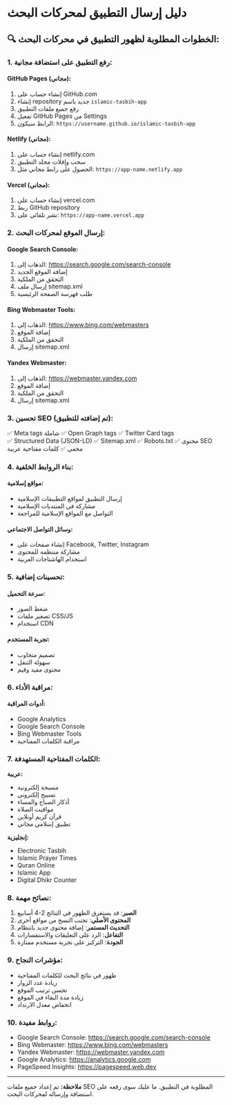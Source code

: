 # دليل إرسال التطبيق لمحركات البحث

## 🔍 الخطوات المطلوبة لظهور التطبيق في محركات البحث:

### 1. رفع التطبيق على استضافة مجانية:

#### GitHub Pages (مجاني):
1. إنشاء حساب على GitHub.com
2. إنشاء repository جديد باسم `islamic-tasbih-app`
3. رفع جميع ملفات التطبيق
4. تفعيل GitHub Pages من Settings
5. الرابط سيكون: `https://username.github.io/islamic-tasbih-app`

#### Netlify (مجاني):
1. إنشاء حساب على netlify.com
2. سحب وإفلات مجلد التطبيق
3. الحصول على رابط مجاني مثل: `https://app-name.netlify.app`

#### Vercel (مجاني):
1. إنشاء حساب على vercel.com
2. ربط GitHub repository
3. نشر تلقائي على: `https://app-name.vercel.app`

### 2. إرسال الموقع لمحركات البحث:

#### Google Search Console:
1. الذهاب إلى: https://search.google.com/search-console
2. إضافة الموقع الجديد
3. التحقق من الملكية
4. إرسال ملف sitemap.xml
5. طلب فهرسة الصفحة الرئيسية

#### Bing Webmaster Tools:
1. الذهاب إلى: https://www.bing.com/webmasters
2. إضافة الموقع
3. التحقق من الملكية
4. إرسال sitemap.xml

#### Yandex Webmaster:
1. الذهاب إلى: https://webmaster.yandex.com
2. إضافة الموقع
3. التحقق من الملكية
4. إرسال sitemap.xml

### 3. تحسين SEO (تم إضافته للتطبيق):

✅ Meta tags شاملة
✅ Open Graph tags
✅ Twitter Card tags  
✅ Structured Data (JSON-LD)
✅ Sitemap.xml
✅ Robots.txt
✅ محتوى SEO مخفي
✅ كلمات مفتاحية عربية

### 4. بناء الروابط الخلفية:

#### مواقع إسلامية:
- إرسال التطبيق لمواقع التطبيقات الإسلامية
- مشاركة في المنتديات الإسلامية
- التواصل مع المواقع الإسلامية للمراجعة

#### وسائل التواصل الاجتماعي:
- إنشاء صفحات على Facebook, Twitter, Instagram
- مشاركة منتظمة للمحتوى
- استخدام الهاشتاجات العربية

### 5. تحسينات إضافية:

#### سرعة التحميل:
- ضغط الصور
- تصغير ملفات CSS/JS
- استخدام CDN

#### تجربة المستخدم:
- تصميم متجاوب
- سهولة التنقل
- محتوى مفيد وقيم

### 6. مراقبة الأداء:

#### أدوات المراقبة:
- Google Analytics
- Google Search Console
- Bing Webmaster Tools
- مراقبة الكلمات المفتاحية

### 7. الكلمات المفتاحية المستهدفة:

**عربية:**
- مسبحة إلكترونية
- تسبيح إلكتروني
- أذكار الصباح والمساء
- مواقيت الصلاة
- قرآن كريم أونلاين
- تطبيق إسلامي مجاني

**إنجليزية:**
- Electronic Tasbih
- Islamic Prayer Times
- Quran Online
- Islamic App
- Digital Dhikr Counter

### 8. نصائح مهمة:

1. **الصبر**: قد يستغرق الظهور في النتائج 2-4 أسابيع
2. **المحتوى الأصلي**: تجنب النسخ من مواقع أخرى
3. **التحديث المستمر**: إضافة محتوى جديد بانتظام
4. **التفاعل**: الرد على التعليقات والاستفسارات
5. **الجودة**: التركيز على تجربة مستخدم ممتازة

### 9. مؤشرات النجاح:

- ظهور في نتائج البحث للكلمات المفتاحية
- زيادة عدد الزوار
- تحسن ترتيب الموقع
- زيادة مدة البقاء في الموقع
- انخفاض معدل الارتداد

### 10. روابط مفيدة:

- Google Search Console: https://search.google.com/search-console
- Bing Webmaster: https://www.bing.com/webmasters  
- Yandex Webmaster: https://webmaster.yandex.com
- Google Analytics: https://analytics.google.com
- PageSpeed Insights: https://pagespeed.web.dev

---

**ملاحظة:** تم إعداد جميع ملفات SEO المطلوبة في التطبيق. ما عليك سوى رفعه على استضافة وإرساله لمحركات البحث.